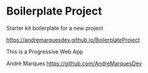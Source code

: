 # Boilerplate Project
Starter kit boilerplate for a new project

https://andremarquesdev.github.io/BoilerplateProject


This is a Progressive Web App

André Marques
https://github.com/AndreMarquesDev